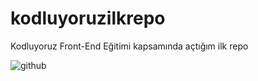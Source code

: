 # kodluyoruzilkrepo
Kodluyoruz Front-End Eğitimi kapsamında açtığım ilk repo

![github](https://github.com/mhasanbahar/kodluyoruzilkrepo/assets/121157931/0a5263b7-6898-4f74-8cac-911b3daa2c5a)
